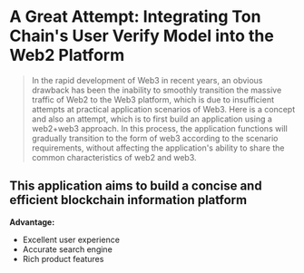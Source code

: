 # A Great Attempt: Integrating Ton Chain's User Verify Model into the Web2 Platform



> In the rapid development of Web3 in recent years, an obvious drawback has been the inability to smoothly transition the massive traffic of Web2 to the Web3 platform, which is due to insufficient attempts at practical application scenarios of Web3. Here is a concept and also an attempt, which is to first build an application using a web2+web3 approach. In this process, the application functions will gradually transition to the form of web3 according to the scenario requirements, without affecting the application's ability to share the common characteristics of web2 and web3.

## This application aims to build a concise and efficient blockchain information platform

**Advantage:**

+ Excellent user experience
+ Accurate search engine
+ Rich product features
